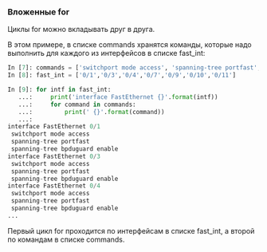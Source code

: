 ### Вложенные for
Циклы for можно вкладывать друг в друга. 

В этом примере, в списке commands хранятся команды, которые надо выполнить для каждого из интерфейсов в списке fast_int:
```python
In [7]: commands = ['switchport mode access', 'spanning-tree portfast', 'spanning-tree bpduguard enable']
In [8]: fast_int = ['0/1','0/3','0/4','0/7','0/9','0/10','0/11']

In [9]: for intf in fast_int:
   ...:     print('interface FastEthernet {}'.format(intf))
   ...:     for command in commands:
   ...:         print(' {}'.format(command))
   ...:
interface FastEthernet 0/1
 switchport mode access
 spanning-tree portfast
 spanning-tree bpduguard enable
interface FastEthernet 0/3
 switchport mode access
 spanning-tree portfast
 spanning-tree bpduguard enable
interface FastEthernet 0/4
 switchport mode access
 spanning-tree portfast
 spanning-tree bpduguard enable
...
```

Первый цикл for проходится по интерфейсам в списке fast_int, а второй по командам в списке commands.


